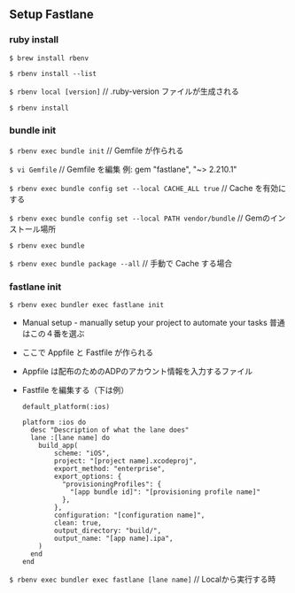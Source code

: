 ## Setup Fastlane

### ruby install

`$ brew install rbenv`

`$ rbenv install --list`

`$ rbenv local [version]` // .ruby-version ファイルが生成される

`$ rbenv install`


### bundle init

`$ rbenv exec bundle init` // Gemfile が作られる

`$ vi Gemfile` // Gemfile を編集 例: gem "fastlane", "~> 2.210.1"

`$ rbenv exec bundle config set --local CACHE_ALL true` // Cache を有効にする

`$ rbenv exec bundle config set --local PATH vendor/bundle` // Gemのインストール場所

`$ rbenv exec bundle`

`$ rbenv exec bundle package --all` // 手動で Cache する場合

### fastlane init

`$ rbenv exec bundler exec fastlane init`

- Manual setup - manually setup your project to automate your tasks 普通はこの４番を選ぶ
- ここで Appfile と Fastfile が作られる
- Appfile は配布のためのADPのアカウント情報を入力するファイル
- Fastfile を編集する（下は例）

    ```
    default_platform(:ios)

    platform :ios do
      desc "Description of what the lane does"
      lane :[lane name] do
        build_app(
            scheme: "iOS",
            project: "[project name].xcodeproj",
            export_method: "enterprise",
            export_options: {
              "provisioningProfiles": {
                "[app bundle id]": "[provisioning profile name]"
              },
            },
            configuration: "[configuration name]",
            clean: true,
            output_directory: "build/",
            output_name: "[app name].ipa",
        )
      end
    end
    ```

`$ rbenv exec bundler exec fastlane [lane name]` // Localから実行する時
